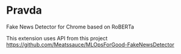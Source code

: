 # Pravda
Fake News Detector for Chrome based on RoBERTa

This extension uses API from this project https://github.com/Meatssauce/MLOpsForGood-FakeNewsDetector
